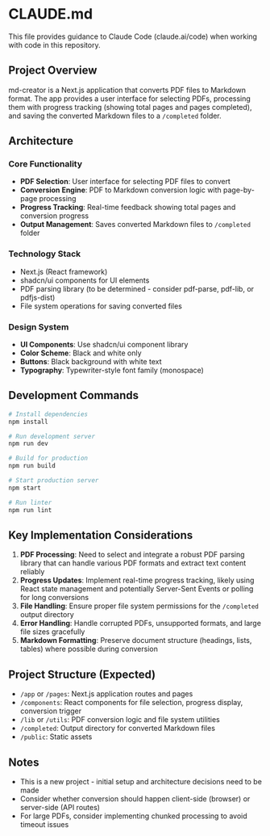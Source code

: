 # CLAUDE.md

This file provides guidance to Claude Code (claude.ai/code) when working with code in this repository.

## Project Overview

md-creator is a Next.js application that converts PDF files to Markdown format. The app provides a user interface for selecting PDFs, processing them with progress tracking (showing total pages and pages completed), and saving the converted Markdown files to a `/completed` folder.

## Architecture

### Core Functionality
- **PDF Selection**: User interface for selecting PDF files to convert
- **Conversion Engine**: PDF to Markdown conversion logic with page-by-page processing
- **Progress Tracking**: Real-time feedback showing total pages and conversion progress
- **Output Management**: Saves converted Markdown files to `/completed` folder

### Technology Stack
- Next.js (React framework)
- shadcn/ui components for UI elements
- PDF parsing library (to be determined - consider pdf-parse, pdf-lib, or pdfjs-dist)
- File system operations for saving converted files

### Design System
- **UI Components**: Use shadcn/ui component library
- **Color Scheme**: Black and white only
- **Buttons**: Black background with white text
- **Typography**: Typewriter-style font family (monospace)

## Development Commands

```bash
# Install dependencies
npm install

# Run development server
npm run dev

# Build for production
npm run build

# Start production server
npm start

# Run linter
npm run lint
```

## Key Implementation Considerations

1. **PDF Processing**: Need to select and integrate a robust PDF parsing library that can handle various PDF formats and extract text content reliably
2. **Progress Updates**: Implement real-time progress tracking, likely using React state management and potentially Server-Sent Events or polling for long conversions
3. **File Handling**: Ensure proper file system permissions for the `/completed` output directory
4. **Error Handling**: Handle corrupted PDFs, unsupported formats, and large file sizes gracefully
5. **Markdown Formatting**: Preserve document structure (headings, lists, tables) where possible during conversion

## Project Structure (Expected)

- `/app` or `/pages`: Next.js application routes and pages
- `/components`: React components for file selection, progress display, conversion trigger
- `/lib` or `/utils`: PDF conversion logic and file system utilities
- `/completed`: Output directory for converted Markdown files
- `/public`: Static assets

## Notes

- This is a new project - initial setup and architecture decisions need to be made
- Consider whether conversion should happen client-side (browser) or server-side (API routes)
- For large PDFs, consider implementing chunked processing to avoid timeout issues
